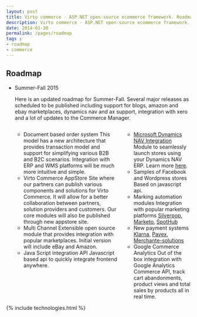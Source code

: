 ```yaml
---
layout: post
title: Virto commerce - ASP.NET open-source ecommerce framework. Roadmap
description: Virto commerce - ASP.NET open-source ecommerce framework. Roadmap
date: 2014-01-30
permalink: /pages/roadmap
tags : 
- roadmap
- commerce
---
```

<article role="main" class="main">
	<!-- Roadmap -->
	<div class="roadmap __responsive">
		<h1 class="head-title">Roadmap</h1>
		<ul class="list">
			<li class="list-item">
				<div class="roadmap-ico"></div>
				<p class="roadmap-title">Summer-Fall 2015</p>
				<p class="roadmap-descr">Here is an updated roadmap for Summer-Fall. Several major releases as scheduled to be published including support for blogs, amazon and ebay marketplaces, dynamics nav and ax support, integration with xero and a lot of updates to the Commerce Manager.</p>
				<div class="columns">
					<div class="column">
						<div class="block">
							<ul class="list">
								<li>
									<span class="title">Document based order system</span>
									<span class="descr">This model has a new architecture that provides transaction model and support for simplifying various B2B and B2C scenarios. Integration with ERP and WMS platforms will be much more intuitive and simple.</span>
								</li>
								<li>
									<span class="title">Virto Commerce AppStore</span>
									<span class="descr">Site where our partners can publish various components and solutions for Virto Commerce. It will allow for a better collaboration between partners, solution providers and customers. Our core modules will also be published through new appstore site.</span>
								</li>
								<li>
									<span class="title">Multi Channel</span>
									<span class="descr">Extensible open source module that provides integration with popular marketplaces. Initial version will include eBay and Amazon.</span>
								</li>
								<li>
									<span class="title">Java Script integration API</span>
									<span class="descr">Javascript based api to quickly integrate frontend anywhere.</span>
								</li>
							</ul>
						</div>
					</div>
					<div class="column">
						<div class="block">
							<ul class="list">
								<li>
									<span class="title"><a href="/features/ecommerce-microsoft-dynamics-nav">Microsoft Dynamics NAV Integration</a></span>
									<span class="descr">Module to seamlessly launch stores using your Dynamics NAV ERP. Learn more <a href="/features/ecommerce-microsoft-dynamics-nav">here</a>.</span>
								</li>
								<li>
									<span class="title">Samples of Facebook and Wordpress stores</span>
									<span class="descr">Based on javascript api.</span>
								</li>
								<li>
									<span class="title">Marking automation modules</span>
									<span class="descr">Integration with popular marketing platforms <a href="http://silverpop.com" rel="nofollow">Silverpop</a>, <a href="http://hubspot.com" rel="nofollow">Marketo</a>, <a href="http://www.marketo.com" rel="nofollow">SpotHub</a></span>
								</li>
								<li>
									<span class="title">New payment systems</span>
									<span class="descr"><a href="https://klarna.com" rel="nofollow">Klarna</a>, <a href="http://payex.com" rel="nofollow">Payex</a>, <a href="https://www.merchante-solutions.com/" rel="nofollow">Merchante-solutions</a></span>
								</li>
								<li>
									<span class="title">Google Commerce Analytics</span>
									<span class="descr">Out of the box integration with Google Analytics Commerce API, track cart abandonments, product views and total sales by products all in real time.</span>
								</li>
							</ul>
						</div>
					</div>
				</div>
			</li>
		</ul>
	</div>
	{% include technologies.html %}
</article>
